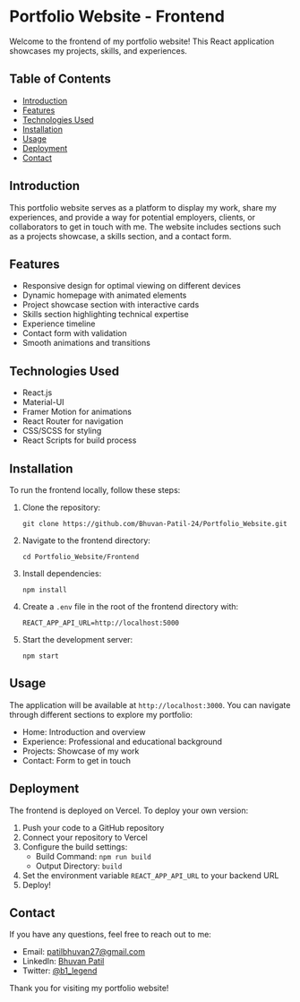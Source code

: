# Portfolio Website - Frontend

Welcome to the frontend of my portfolio website! This React application showcases my projects, skills, and experiences.

## Table of Contents

- [Introduction](#introduction)
- [Features](#features)
- [Technologies Used](#technologies-used)
- [Installation](#installation)
- [Usage](#usage)
- [Deployment](#deployment)
- [Contact](#contact)

## Introduction

This portfolio website serves as a platform to display my work, share my experiences, and provide a way for potential employers, clients, or collaborators to get in touch with me. The website includes sections such as a projects showcase, a skills section, and a contact form.

## Features

- Responsive design for optimal viewing on different devices
- Dynamic homepage with animated elements
- Project showcase section with interactive cards
- Skills section highlighting technical expertise
- Experience timeline
- Contact form with validation
- Smooth animations and transitions

## Technologies Used

- React.js
- Material-UI
- Framer Motion for animations
- React Router for navigation
- CSS/SCSS for styling
- React Scripts for build process

## Installation

To run the frontend locally, follow these steps:

1. Clone the repository:
   ```
   git clone https://github.com/Bhuvan-Patil-24/Portfolio_Website.git
   ```

2. Navigate to the frontend directory:
   ```
   cd Portfolio_Website/Frontend
   ```

3. Install dependencies:
   ```
   npm install
   ```

4. Create a `.env` file in the root of the frontend directory with:
   ```
   REACT_APP_API_URL=http://localhost:5000
   ```

5. Start the development server:
   ```
   npm start
   ```

## Usage

The application will be available at `http://localhost:3000`. You can navigate through different sections to explore my portfolio:

- Home: Introduction and overview
- Experience: Professional and educational background
- Projects: Showcase of my work
- Contact: Form to get in touch

## Deployment

The frontend is deployed on Vercel. To deploy your own version:

1. Push your code to a GitHub repository
2. Connect your repository to Vercel
3. Configure the build settings:
   - Build Command: `npm run build`
   - Output Directory: `build`
4. Set the environment variable `REACT_APP_API_URL` to your backend URL
5. Deploy!

## Contact

If you have any questions, feel free to reach out to me:

- Email: [patilbhuvan27@gmail.com](mailto:patilbhuvan27@gmail.com)
- LinkedIn: [Bhuvan Patil](https://www.linkedin.com/in/bhuvan-patil)
- Twitter: [@b1_legend](https://x.com/b1_legend)

Thank you for visiting my portfolio website!
